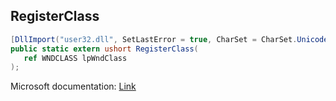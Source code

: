 ## RegisterClass

```csharp
[DllImport("user32.dll", SetLastError = true, CharSet = CharSet.Unicode)]
public static extern ushort RegisterClass(
   ref WNDCLASS lpWndClass
);
```

Microsoft documentation: [Link](https://docs.microsoft.com/en-us/windows/win32/api/winuser/nf-winuser-registerclassw)
